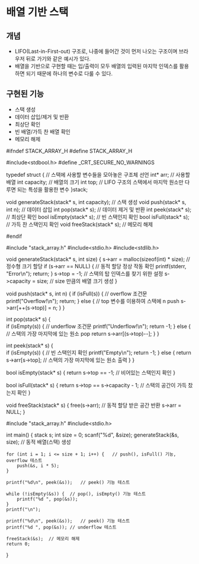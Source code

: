 # 배열 기반 스택

## 개념

- LIFO(Last-in-First-out) 구조로, 나중에 들어간 것이 먼저 나오는 구조이며 브라우저 뒤로 가기와 같은 예시가 있다.
- 배열을 기반으로 구현할 때는 입/출력이 모두 배열의 입력된 마지막 인덱스를 활용하면 되기 때문에 하나의 변수로 다룰 수 있다.

## 구현된 기능

- 스택 생성
- 데이터 삽입/제거 및 반환
- 최상단 확인
- 빈 배열/가득 찬 배열 확인
- 메모리 해제


#ifndef STACK_ARRAY_H
#define STACK_ARRAY_H

#include<stdbool.h>
#define _CRT_SECURE_NO_WARNINGS

typedef struct {						// 스택에 사용할 변수들을 모아놓은 구조체 선언
	int* arr;							// 사용할 배열
	int capacity;						// 배열의 크기
	int top;							// LIFO 구조의 스택에서 마지막 원소만 다루면 되는 특성을 활용한 변수
}stack;

void generateStack(stack* s, int capacity);	// 스택 생성
void push(stack* s, int n);				// 데이터 삽입
int pop(stack* s);						// 데이터 제거 및 반환
int peek(stack* s);						// 최상단 확인
bool isEmpty(stack* s);					// 빈 스택인지 확인
bool isFull(stack* s);					// 가득 찬 스택인지 확인
void freeStack(stack* s);				// 메모리 해제

#endif


#include "stack_array.h"
#include<stdio.h>
#include<stdlib.h>

void generateStack(stack* s, int size) {
	s->arr = malloc(sizeof(int) * size);		// 정수형 크기 할당
	if (s->arr == NULL) {						// 동적 할당 정상 작동 확인
		printf(stderr, "Error\n");
		return;
	}
	s->top = -1;								// 스택의 탑 인덱스를 찾기 위한 설정
	s->capacity = size;							// size 만큼의 배열 크기 생성
}

void push(stack* s, int n) {
	if (isFull(s)) {							// overflow 조건문
		printf("Overflow!\n");
		return;
	}
	else {										// top 변수를 이용하여 스택에 n push
		s->arr[++(s->top)] = n;
	}
}

int pop(stack* s) {								
	if (isEmpty(s)) {							// underflow 조건문
		printf("Underflow!\n");
		return -1;
	}
	else {										// 스택의 가장 마지막에 있는 원소 pop
		return s->arr[(s->top)--];
	}
}

int peek(stack* s) {						
	if (isEmpty(s)) {							// 빈 스택인지 확인
		printf("Empty\n");
		return -1;
	}
	else {
		return s->arr[s->top];					// 스택의 가장 마지막에 있는 원소 출력
	}
}

bool isEmpty(stack* s) {
	return s->top == -1;						// 비어있는 스택인지 확인
}

bool isFull(stack* s) {
	return s->top == s->capacity - 1;			// 스택의 공간이 가득 찼는지 확인
}

void freeStack(stack* s) {
	free(s->arr);								// 동적 할당 받은 공간 반환
	s->arr = NULL;
}


#include "stack_array.h"
#include<stdio.h>

int main() {
	stack s;
	int size = 0;
	scanf("%d", &size);
	generateStack(&s, size);	// 동적 배열(스택) 생성

	for (int i = 1; i <= size + 1; i++) {	// push(), isFull() 기능, overflow 테스트
		push(&s, i * 5);
	}

	printf("%d\n", peek(&s));	// peek() 기능 테스트

	while (!isEmpty(&s)) {	// pop(), isEmpty() 기능 테스트
		printf("%d ", pop(&s));
	}
	printf("\n");

	printf("%d\n", peek(&s));	// peek() 기능 테스트
	printf("%d ", pop(&s));	// underflow 테스트

	freeStack(&s);	// 메모리 해제
	return 0;
}
